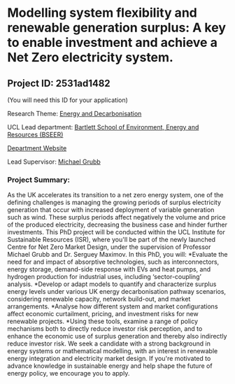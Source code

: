 # Modelling system flexibility and renewable generation surplus: A key to enable investment and achieve a Net Zero electricity system.

## Project ID: **2531ad1482**
(You will need this ID for your application)

Research Theme: [Energy and Decarbonisation](../themes/energy-and-decarbonisation.md)

UCL Lead department: [Bartlett School of Environment, Energy and Resources (BSEER)](../departments/bartlett-school-of-environment-energy-and-resources.md)

[Department Website](https://www.ucl.ac.uk/bartlett/bartlett-school-environment-energy-and-resources)

Lead Supervisor: [Michael Grubb](https://profiles.ucl.ac.uk/45238)

### Project Summary:

As the UK accelerates its transition to a net zero energy system, one of the defining challenges is managing the growing periods of surplus electricity generation that occur with increased deployment of variable generation such as wind. These surplus periods affect negatively the volume and price of the produced electricity, decreasing the business case and hinder further investments. 
This PhD project will be conducted within the UCL Institute for Sustainable Resources (ISR), where you'll be part of the newly launched Centre for Net Zero Market Design, under the supervision of Professor Michael Grubb and Dr. Serguey Maximov.
In this PhD, you will:
*Evaluate the need for and impact of absorptive technologies, such as interconnectors, energy storage, demand-side response with EVs and heat pumps, and hydrogen production for industrial uses, including ‘sector-coupling’ analysis.
*Develop or adapt models to quantify and characterize surplus energy levels under various UK energy decarbonisation pathway scenarios, considering renewable capacity, network build-out, and market arrangements.
*Analyse how different system and market configurations affect economic curtailment, pricing, and investment risks for new renewable projects.
*Using these tools, examine a range of policy mechanisms both to directly reduce investor risk perception, and to enhance the economic use of surplus generation and thereby also indirectly reduce investor risk.
We seek a candidate with a strong background in energy systems or mathematical modelling, with an interest in renewable energy integration and electricity market design. If you're motivated to advance knowledge in sustainable energy and help shape the future of energy policy, we encourage you to apply.
